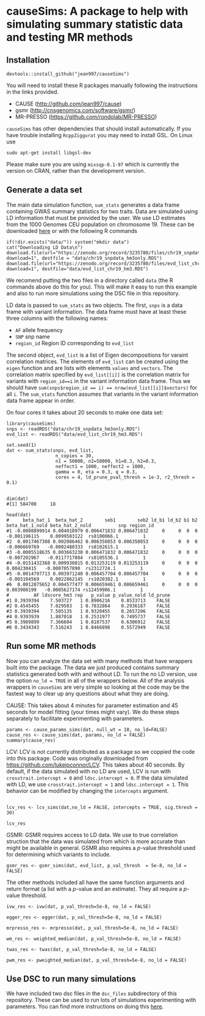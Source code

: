 causeSims: A package to help with simulating summary statistic data and testing MR methods
======



## Installation 

```{r}
devtools::install_github("jean997/causeSims")
```

You will need to install these R packages manually following the instructions in the links provided. 

+ CAUSE (http://github.com/jean997/cause) 
+ gsmr (http://cnsgenomics.com/software/gsmr/)
+ MR-PRESSO (https://github.com/rondolab/MR-PRESSO)

`causeSims` has other dependencies that should install automatically.
If you have trouble installing `RcppZiggurat` you may need to install GSL. On Linux use

```
sudo apt-get install libgsl-dev
```
Please make sure you are using `mixsqp-0.1-97` which is currently the version on CRAN, rather than the development version. 


## Generate a data set 

The main data simulation function, `sum_stats` generates a data frame containing GWAS summary statistics for two traits. Data are simulated using LD information that must be provided by the user. We use LD estimates from the 1000 Genomes CEU population on chromosome 19. These can be downloaded [here](https://zenodo.org/record/3235780) or with the following R commands

```
if(!dir.exists("data/")) system("mkdir data")
cat("Downloading LD Data\n")
download.file(url="https://zenodo.org/record/3235780/files/chr19_snpdata_hm3only.RDS?download=1", destfile = "data/chr19_snpdata_hm3only.RDS")
download.file(url="https://zenodo.org/record/3235780/files/evd_list_chr19_hm3.RDS?download=1", destfile="data/evd_list_chr19_hm3.RDS")
```

We recomend putting the two files in a directory called `data` (the R commands above do this for you). This will make it easy to run this example and also to run more simulations using the DSC file in this repository. 

LD data is passed to `sum_stats` as two objects. The first, `snps` is a data frame with variant information. The data frame must have at least these three columns with the following names:

+ `AF` allele frequency
+ `SNP` snp name
+ `region_id` Region ID corresponding to `evd_list`

The second object, `evd_list` is a list of Eigen decompositions for varaint correlation matrices. The elements of `evd_list` can be created using the `eigen` function and are lists with elements `values` and `vectors`. The correlation matrix specified by `evd_list[[i]]` is the correlation matrix for variants with `region_id==i` in the variant information data frame. Thus
we should have `sum(snps$region_id == i) == nrow(evd_list[[i]]$vectors)` for all `i`. The `sum_stats` function assumes that variants in the variant information data frame appear in order.

On four cores it takes about 20 seconds to make one data set:
```{r}
library(causeSims)
snps <- readRDS("data/chr19_snpdata_hm3only.RDS") 
evd_list <- readRDS("data/evd_list_chr19_hm3.RDS")

set.seed(1)
dat <- sum_stats(snps, evd_list,
                  n_copies = 30,
                  n1 = 50000, n2=50000, h1=0.3, h2=0.3,
                  neffect1 = 1000, neffect2 = 1000,
                  gamma = 0, eta = 0.3, q = 0.3,
                  cores = 4, ld_prune_pval_thresh = 1e-3, r2_thresh = 0.1)


dim(dat)
#[1] 584700     18

head(dat)
#     beta_hat_1  beta_hat_2        seb1        seb2 ld_b1 ld_b2 b1 b2 beta_hat_1_nold beta_hat_2_nold          snp region_id
#1 -0.0008899914 0.004018979 0.006471832 0.006471832     0     0  0  0    -0.001196115    0.0099583122  rs8100066.1         1
#2  0.0017467308 0.002086462 0.006350853 0.006350853     0     0  0  0    -0.006669769   -0.0002480333  rs8102615.1         1
#3 -0.0005518635 0.003663230 0.006471832 0.006471832     0     0  0  0    -0.007202967   -0.0117717884  rs8105536.1         1
#4 -0.0151432368 0.009930815 0.013253119 0.013253119     0     0  0  0     0.004230415   -0.0007057890  rs2312724.1         1
#5 -0.0014797713 0.003971240 0.006457704 0.006457704     0     0  0  0    -0.003104569    0.0022862145  rs1020382.1         1
#6  0.0012875652 0.004577477 0.006659461 0.006659461     0     0  0  0     0.003908199   -0.0005627174 rs12459906.1         1
#         AF ldscore_hm3 rep   p_value p_value_nold ld_prune
#1 0.3939394    7.503727   1 0.8906216    0.8533713    FALSE
#2 0.4545455    7.029503   1 0.7832864    0.2936187    FALSE
#3 0.3939394    7.505135   1 0.9320455    0.2657206    FALSE
#4 0.9393939    1.887018   1 0.2531977    0.7495737    FALSE
#5 0.3989899    7.366604   1 0.8187537    0.6306912    FALSE
#6 0.3434343    7.516243   1 0.8466898    0.5572949    FALSE
```

## Run some MR methods

Now you can analyze the data set with many methods that have wrappers built into the package. The data we just produced contains
summary statistics generated both with and without LD. To run the no LD version, use the option `no_ld = TRUE` in all of the wrappers below. All of the analysis wrappers in `causeSims` are very simple so looking at the code may be the fastest way to clear up any questions about what they are doing. 

CAUSE: This takes about 4 minutes for parameter estimation and 45 seconds for model fitting (your times might vary).
We do these steps separately to facilitate experimenting with parameters.

```{r}
params <- cause_params_sims(dat, null_wt = 10, no_ld=FALSE)
cause_res <- cause_sims(dat, params, no_ld = FALSE)
summary(cause_res)
```


LCV: LCV is not currently distributed as a package so we coppied the code into this package. Code was originally downloaded from https://github.com/lukejoconnor/LCV.
This takes about 40 seconds. By default, if the data simulated with no LD are used, LCV is run with `crosstrait.intercept = 0` and `ldsc.intercept = 0`. If the data simulated with LD, we use `crosstrait.intercept = 1` and `ldsc.intercept = 1`. This behavior can be modified by changing the `intercepts` argument. 

```{r}

lcv_res <- lcv_sims(dat,no_ld = FALSE, intercepts = TRUE, sig.thresh = 30)

lcv_res
```

GSMR: GSMR requires access to LD data. We use to true correlation struction that the data was simulated from which is more accurate than might be available in general. GSMR also requires a $p$-value threshold used for determining which variants to include. 

```{r}
gsmr_res <- gsmr_sims(dat, evd_list, p_val_thresh  = 5e-8, no_ld = FALSE)
```


The other methods included all have the same function arguments and return format (a list with a $p$-value and an estimate). They all require a $p$-value threshold. 

```{r}
ivw_res <- ivw(dat, p_val_thresh=5e-8, no_ld = FALSE)

egger_res <- egger(dat, p_val_thresh=5e-8, no_ld = FALSE)

mrpresso_res <- mrpresso(dat, p_val_thresh=5e-8, no_ld = FALSE)

wm_res <- weighted_median(dat, p_val_thresh=5e-8, no_ld = FALSE)

twas_res <- twas(dat, p_val_thresh=5e-8, no_ld = FALSE)

pwm_res <- pweighted_median(dat, p_val_thresh=5e-8, no_ld = FALSE)

```

## Use DSC to run many simulations

We have included two dsc files in the `dsc_files` subdirectory of this repository. These can be used to run lots of simulations experimenting with parameters. You can find more instructions on doing this [here](https://jean997.github.io/cause/simulations.html). 

